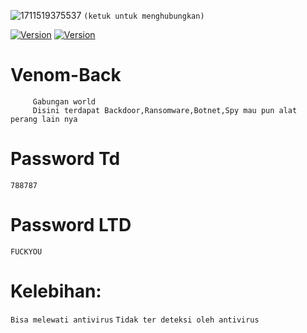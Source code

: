 ![1711519375537](https://github.com/FakeAXL00/Venom-Back/assets/164671698/6d667c2b-c5d6-4076-a232-be21a2c901f2)
``(ketuk untuk menghubungkan)`` 

[![Version](https://img.shields.io/badge/FakeAXL-00-brightgreen.svg?maxAge=259200)]()
[![Version](https://img.shields.io/badge/NamePack-:VenomBackdoor-brightgreen.svg?maxAge=259200)]()

# Venom-Back 
```Directory
     Gabungan world
     Disini terdapat Backdoor,Ransomware,Botnet,Spy mau pun alat perang lain nya
```

# Password Td 
```
788787
```
# Password LTD 
```
FUCKYOU
```

# Kelebihan:
``Bisa melewati antivirus`` 
``Tidak ter deteksi oleh antivirus``

